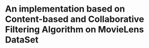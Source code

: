 # An implementation based on Content-based and Collaborative Filtering Algorithm on MovieLens DataSet
